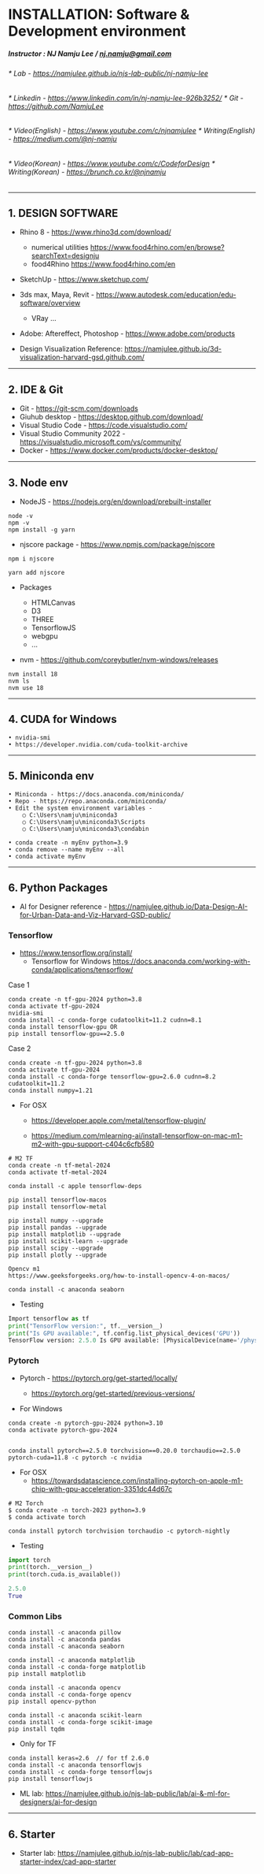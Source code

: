 # INSTALLATION: Software & Development environment

##### Instructor : NJ Namju Lee / nj.namju@gmail.com  
###### * Lab - https://namjulee.github.io/njs-lab-public/nj-namju-lee
###### * Linkedin - https://www.linkedin.com/in/nj-namju-lee-926b3252/    * Git - https://github.com/NamjuLee  
###### * Video(English) - https://www.youtube.com/c/njnamjulee            * Writing(English) - https://medium.com/@nj-namju  
###### * Video(Korean) - https://www.youtube.com/c/CodeforDesign          * Writing(Korean) - https://brunch.co.kr/@njnamju  
-----

## 1. DESIGN SOFTWARE

* Rhino 8 - https://www.rhino3d.com/download/
    * numerical utilities https://www.food4rhino.com/en/browse?searchText=designju
    * food4Rhino https://www.food4rhino.com/en

* SketchUp - https://www.sketchup.com/

* 3ds max, Maya, Revit - https://www.autodesk.com/education/edu-software/overview 
    * VRay ...

* Adobe: Aftereffect, Photoshop - https://www.adobe.com/products
* Design Visualization Reference: https://namjulee.github.io/3d-visualization-harvard-gsd.github.com/

---
## 2. IDE & Git
* Git - https://git-scm.com/downloads
* Giuhub desktop - https://desktop.github.com/download/
* Visual Studio Code - https://code.visualstudio.com/
* Visual Studio Community 2022 - https://visualstudio.microsoft.com/vs/community/
* Docker - https://www.docker.com/products/docker-desktop/

---
## 3. Node env
* NodeJS - https://nodejs.org/en/download/prebuilt-installer

```shell
node -v
npm -v
npm install -g yarn
```
* njscore package - https://www.npmjs.com/package/njscore
```shell
npm i njscore 
```
```shell
yarn add njscore
```
* Packages
    * HTMLCanvas
    * D3
    * THREE
    * TensorflowJS
    * webgpu
    * ...


* nvm - https://github.com/coreybutler/nvm-windows/releases
```shell 
nvm install 18 
nvm ls
nvm use 18
```
---
## 4. CUDA for Windows
    • nvidia-smi
    • https://developer.nvidia.com/cuda-toolkit-archive

---
## 5. Miniconda env
    • Miniconda - https://docs.anaconda.com/miniconda/
    • Repo - https://repo.anaconda.com/miniconda/
    • Edit the system environment variables - 
        ○ C:\Users\namju\miniconda3
        ○ C:\Users\namju\miniconda3\Scripts
        ○ C:\Users\namju\miniconda3\condabin

    • conda create -n myEnv python=3.9
    • conda remove --name myEnv --all
    • conda activate myEnv


---
## 6. Python Packages
* AI for Designer reference - https://namjulee.github.io/Data-Design-AI-for-Urban-Data-and-Viz-Harvard-GSD-public/

### Tensorflow
* https://www.tensorflow.org/install/
  * Tensorflow for Windows
https://docs.anaconda.com/working-with-conda/applications/tensorflow/

Case 1
```shell
conda create -n tf-gpu-2024 python=3.8
conda activate tf-gpu-2024
nvidia-smi
conda install -c conda-forge cudatoolkit=11.2 cudnn=8.1
conda install tensorflow-gpu OR
pip install tensorflow-gpu==2.5.0
```

Case 2
```shell
conda create -n tf-gpu-2024 python=3.8
conda activate tf-gpu-2024
conda install -c conda-forge tensorflow-gpu=2.6.0 cudnn=8.2 cudatoolkit=11.2
conda install numpy=1.21
```

* For OSX
  * https://developer.apple.com/metal/tensorflow-plugin/

  * https://medium.com/mlearning-ai/install-tensorflow-on-mac-m1-m2-with-gpu-support-c404c6cfb580

```shell
# M2 TF
conda create -n tf-metal-2024 
conda activate tf-metal-2024 

conda install -c apple tensorflow-deps

pip install tensorflow-macos
pip install tensorflow-metal

pip install numpy --upgrade
pip install pandas --upgrade
pip install matplotlib --upgrade
pip install scikit-learn --upgrade
pip install scipy --upgrade
pip install plotly --upgrade

Opencv m1
https://www.geeksforgeeks.org/how-to-install-opencv-4-on-macos/

conda install -c anaconda seaborn
```



* Testing
```python
Import tensorflow as tf
print("TensorFlow version:", tf.__version__)
print("Is GPU available:", tf.config.list_physical_devices('GPU'))
TensorFlow version: 2.5.0 Is GPU available: [PhysicalDevice(name='/physical_device:GPU:0', device_type='GPU')]
```


### Pytorch
* Pytorch - https://pytorch.org/get-started/locally/
  * https://pytorch.org/get-started/previous-versions/

* For Windows
```shell
conda create -n pytorch-gpu-2024 python=3.10
conda activate pytorch-gpu-2024


conda install pytorch==2.5.0 torchvision==0.20.0 torchaudio==2.5.0  pytorch-cuda=11.8 -c pytorch -c nvidia
```



* For OSX
  * https://towardsdatascience.com/installing-pytorch-on-apple-m1-chip-with-gpu-acceleration-3351dc44d67c
  
```shell
# M2 Torch
$ conda create -n torch-2023 python=3.9
$ conda activate torch

conda install pytorch torchvision torchaudio -c pytorch-nightly
```


* Testing
```python
import torch
print(torch.__version__)
print(torch.cuda.is_available())

2.5.0 
True
```


### Common Libs
```shell
conda install -c anaconda pillow
conda install -c anaconda pandas
conda install -c anaconda seaborn

conda install -c anaconda matplotlib
conda install -c conda-forge matplotlib
pip install matplotlib

conda install -c anaconda opencv
conda install -c conda-forge opencv
pip install opencv-python

conda install -c anaconda scikit-learn
conda install -c conda-forge scikit-image
pip install tqdm
```

* Only for TF
```shell
conda install keras=2.6  // for tf 2.6.0
conda install -c anaconda tensorflowjs
conda install -c conda-forge tensorflowjs
pip install tensorflowjs
```

* ML lab: https://namjulee.github.io/njs-lab-public/lab/ai-&-ml-for-designers/ai-for-design


---
## 6. Starter
* Starter lab: https://namjulee.github.io/njs-lab-public/lab/cad-app-starter-index/cad-app-starter
